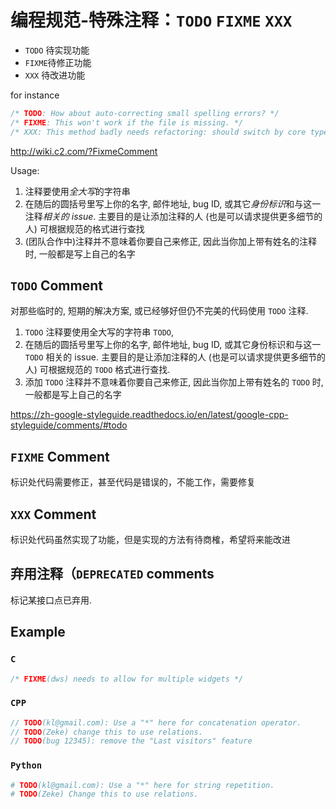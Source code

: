 # 编程规范-特殊注释：`TODO` `FIXME` `XXX`
- `TODO` 待实现功能
- `FIXME`待修正功能
- `XXX` 待改进功能

for instance
```c
/* TODO: How about auto-correcting small spelling errors? */
/* FIXME: This won't work if the file is missing. */
/* XXX: This method badly needs refactoring: should switch by core type.  */
```
<http://wiki.c2.com/?FixmeComment>

Usage:

1. 注释要使用*全大写*的字符串
2. 在随后的圆括号里写上你的名字, 邮件地址, bug ID, 或其它*身份标识*和与这一 注释*相关的 issue*. 主要目的是让添加注释的人 (也是可以请求提供更多细节的人) 可根据规范的格式进行查找
3. (团队合作中)注释并不意味着你要自己来修正, 因此当你加上带有姓名的注释时, 一般都是写上自己的名字


## `TODO` Comment
对那些临时的, 短期的解决方案, 或已经够好但仍不完美的代码使用 `TODO` 注释.

1. `TODO` 注释要使用全大写的字符串 `TODO`, 
2. 在随后的圆括号里写上你的名字, 邮件地址, bug ID, 或其它身份标识和与这一 `TODO` 相关的 issue. 主要目的是让添加注释的人 (也是可以请求提供更多细节的人) 可根据规范的 `TODO` 格式进行查找. 
3. 添加 `TODO` 注释并不意味着你要自己来修正, 因此当你加上带有姓名的 `TODO` 时, 一般都是写上自己的名字

<https://zh-google-styleguide.readthedocs.io/en/latest/google-cpp-styleguide/comments/#todo>

## `FIXME` Comment
标识处代码需要修正，甚至代码是错误的，不能工作，需要修复
## `XXX` Comment
标识处代码虽然实现了功能，但是实现的方法有待商榷，希望将来能改进
## 弃用注释（`DEPRECATED` comments
标记某接口点已弃用.
## Example
### `C`
```C
/* FIXME(dws) needs to allow for multiple widgets */
```
### `CPP`
```CPP
// TODO(kl@gmail.com): Use a "*" here for concatenation operator.
// TODO(Zeke) change this to use relations.
// TODO(bug 12345): remove the "Last visitors" feature
```
### `Python`
```Python
# TODO(kl@gmail.com): Use a "*" here for string repetition.
# TODO(Zeke) Change this to use relations.
```
